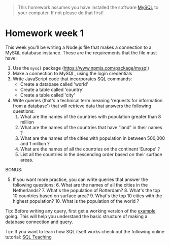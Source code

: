 > This homework assumes you have installed the software [MySQL](https://dev.mysql.com/downloads/mysql/) to your computer. If not please do that first!

# Homework week 1

This week you'll be writing a Node.js file that makes a connection to a MySQL database instance. These are the requirements that the file must have:

1. Use the `mysql` package (https://www.npmjs.com/package/mysql)
2. Make a connection to MySQL, using the login credentials
3. Write JavaScript code that incorporates SQL commands:
    - Create a database called 'world'
    - Create a table called 'country'
    - Create a table called 'city'
4. Write queries (that's a technical term meaning 'requests for information from a database') that will retrieve data that answers the following questions:
    1. What are the names of the countries with population greater than 8 million
    2. What are the names of the countries that have “land” in their names ?
    3. What are the names of the cities with population in between 500,000 and 1 million ?
    4. What are the names of all the countries on the continent ‘Europe’ ?
    5. List all the countries in the descending order based on their surface areas.

BONUS:

5. If you want more practice, you can write queries that answer the following questions:
    6. What are the names of all the cities in the Netherlands?
    7. What's the population of Rotterdam?
    8. What's the top 10 countries based on surface area?
    9. What's the top 10 cities with the highest population?
    10. What is the population of the world ?

Tip: Before writing any query, first get a working version of the [example](https://www.npmjs.com/package/mysql#introduction) going. This will help you understand the basic structure of making a database connection and query.

Tip: If you want to learn how SQL itself works check out the following online tutorial: [SQL Teaching](https://www.sqlteaching.com/)
